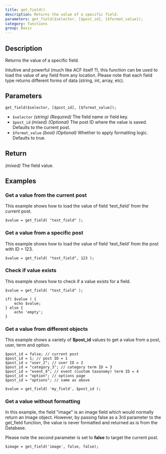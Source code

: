 ```yaml
---
title: get_field()
description: Returns the value of a specific field.
parameters: get_field($selector, [$post_id], [$format_value]);
category: functions
group: Basic
---
```


## Description
Returns the value of a specific field.

Intuitive and powerful (much like ACF itself ?), this function can be used to load the value of any field from any location. Please note that each field type returns different forms of data (string, int, array, etc).

## Parameters
```
get_field($selector, [$post_id], [$format_value]);
```
- `$selector`		*(string)*	*(Required)*	The field name or field key.
- `$post_id`		*(mixed)*	*(Optional)*	The post ID where the value is saved. Defaults to the current post.
- `$format_value`	*(bool)*	*(Optional)*	Whether to apply formatting logic. Defaults to true.

## Return
*(mixed)* The field value.

## Examples

### Get a value from the current post
This example shows how to load the value of field ‘text_field’ from the current post.
```
$value = get_field( "text_field" );
```

### Get a value from a specific post
This example shows how to load the value of field ‘text_field’ from the post with ID = 123.
```
$value = get_field( "text_field", 123 );
```

### Check if value exists
This example shows how to check if a value exists for a field.
```
$value = get_field( "text_field" );

if( $value ) {
    echo $value;
} else {
    echo 'empty';
}
```

### Get a value from different objects
This example shows a variety of **$post_id** values to get a value from a post, user, term and option.
```
$post_id = false; // current post
$post_id = 1; // post ID = 1
$post_id = "user_2"; // user ID = 2
$post_id = "category_3"; // category term ID = 3
$post_id = "event_4"; // event (custom taxonomy) term ID = 4
$post_id = "option"; // options page
$post_id = "options"; // same as above

$value = get_field( 'my_field', $post_id );
```

### Get a value without formatting
In this example, the field "image" is an image field which would normally return an Image object.
However, by passing false as a 3rd parameter to the get_field function, the value is never formatted and returned as is from the Database.

Please note the second parameter is set to **false** to target the current post.
```
$image = get_field('image', false, false);
```
